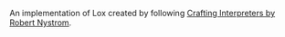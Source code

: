 An implementation of Lox created by following [Crafting Interpreters by Robert Nystrom](https://craftinginterpreters.com/).
